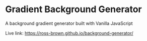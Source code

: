 # Gradient Background Generator
A background gradient generator built with Vanilla JavaScript 

Live link: https://ross-brown.github.io/background-generator/
